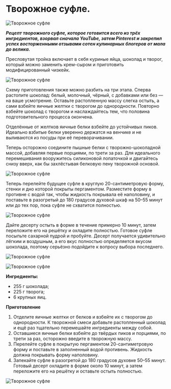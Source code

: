 # Творожное суфле.

![Творожное суфле](/images/Kulinar/Vipechka/sufle_tvorog_001.png 'Творожное суфле')

_**Рецепт творожного суфле, которое готовится всего из трёх ингредиентов, взорвал сначала YouTube, затем Pinterest и закрепил успех восторженными отзывами сотен кулинарных блогеров от мала до велика.**_

Пресловутая тройка включает в себя куриные яйца, шоколад и творог, который можно заменить крем-сыром и приготовить модифицированный чизкейк.

![Творожное суфле](/images/Kulinar/Vipechka/sufle_tvorog_002.png 'Творожное суфле')

Схему приготовления также можно разбить на три этапа. Сперва растопите шоколад: белый, молочный, чёрный, с добавками или без — на ваше усмотрение. Оставьте растопленную массу слегка остыть, а сами взбейте яичные желтки с творогом до однородности. Повторно взбейте шоколад с творогом и наслаждайтесь тем, что половина подготовительного процесса окончена.

Отделённые от желтков яичные белки взбейте до устойчивых пиков. Идеально взбитые белки уверенно держатся на венчике и не выливаются из посуды при её переворачивании.

Теперь осторожно соедините пышные белки с творожно-шоколадной массой, добавляя первые порциями, по трети за раз. Для идеального перемешивания вооружитесь силиконовой лопаточкой и двигайтесь снизу вверх, как бы захлёстывая белковую пену творожной основой.

![Творожное суфле](/images/Kulinar/Vipechka/sufle_tvorog_003.png 'Творожное суфле')

Теперь перелейте будущее суфле в круглую 20-сантиметровую форму, стенки и дно которой покрыты пергаментом. Разместите форму в противне с водой так, чтобы жидкость покрывала её наполовину, и поставьте в разогретый до 180 градусов духовой шкаф на 50–55 минут или до тех пор, пока суфле не схватится полностью.

![Творожное суфле](/images/Kulinar/Vipechka/sufle_tvorog_004.png 'Творожное суфле')

Дайте десерту остыть в форме в течение примерно 10 минут, затем переложите его на решётку и охладите полностью. Готовое суфле посыпьте сахарной пудрой и пробуйте. Десерт получается удивительно лёгким и воздушным, а его вкус полностью определяется вкусом шоколада, поэтому серьёзно подойдите к вопросу выбора последнего.

![Творожное суфле](/images/Kulinar/Vipechka/sufle_tvorog_005.png 'Творожное суфле')

![Творожное суфле](/images/Kulinar/Vipechka/sufle_tvorog_006.png 'Творожное суфле')

**Ингредиенты:**

- 255 г шоколада;
- 225 г творога;
- 6 крупных яиц.

**Приготовление**

1. Отделите яичные желтки от белков и взбейте их с творогом до однородности. К творожной смеси добавьте растопленный шоколад и ещё раз тщательно перемешайте ингредиенты между собой.
2. Оставшиеся яичные белки взбейте до твёрдых пиков и порциями, по трети за раз, осторожно введите в творожную массу.
3. Перелейте суфле в покрытую пергаментом 20-сантиметровую форму и поставьте в заполненный водой противень. Жидкость должна покрывать форму наполовину.
4. Запекайте суфле в разогретой до 180 градусов духовке 50–55 минут. Готовый десерт охладите в форме около 10 минут, а затем переложите его на решётку и оставьте остыть полностью.

![Творожное суфле](/images/Kulinar/Vipechka/sufle_tvorog_007.png 'Творожное суфле')
